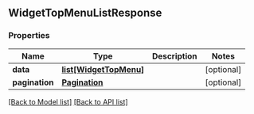 ## WidgetTopMenuListResponse

### Properties
Name | Type | Description | Notes
------------ | ------------- | ------------- | -------------
**data** | [**list[WidgetTopMenu]**](#WidgetTopMenu) |  | [optional] 
**pagination** | [**Pagination**](#Pagination) |  | [optional] 

[[Back to Model list]](#documentation-for-models) [[Back to API list]](#documentation-for-api-endpoints)


